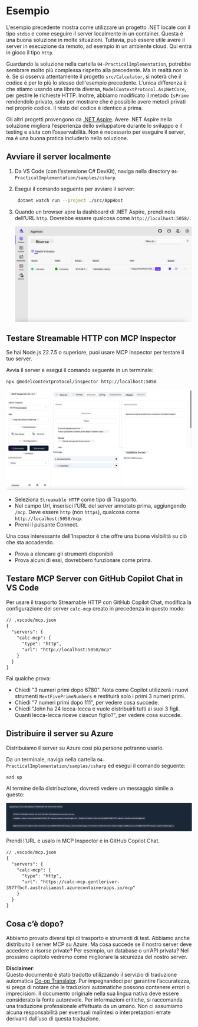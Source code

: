 <!--
CO_OP_TRANSLATOR_METADATA:
{
  "original_hash": "0bc7bd48f55f1565f1d95ccb2c16f728",
  "translation_date": "2025-07-13T23:06:28+00:00",
  "source_file": "04-PracticalImplementation/samples/csharp/README.md",
  "language_code": "it"
}
-->
# Esempio

L'esempio precedente mostra come utilizzare un progetto .NET locale con il tipo `stdio` e come eseguire il server localmente in un container. Questa è una buona soluzione in molte situazioni. Tuttavia, può essere utile avere il server in esecuzione da remoto, ad esempio in un ambiente cloud. Qui entra in gioco il tipo `http`.

Guardando la soluzione nella cartella `04-PracticalImplementation`, potrebbe sembrare molto più complessa rispetto alla precedente. Ma in realtà non lo è. Se si osserva attentamente il progetto `src/Calculator`, si noterà che il codice è per lo più lo stesso dell'esempio precedente. L'unica differenza è che stiamo usando una libreria diversa, `ModelContextProtocol.AspNetCore`, per gestire le richieste HTTP. Inoltre, abbiamo modificato il metodo `IsPrime` rendendolo privato, solo per mostrare che è possibile avere metodi privati nel proprio codice. Il resto del codice è identico a prima.

Gli altri progetti provengono da [.NET Aspire](https://learn.microsoft.com/dotnet/aspire/get-started/aspire-overview). Avere .NET Aspire nella soluzione migliora l’esperienza dello sviluppatore durante lo sviluppo e il testing e aiuta con l’osservabilità. Non è necessario per eseguire il server, ma è una buona pratica includerlo nella soluzione.

## Avviare il server localmente

1. Da VS Code (con l’estensione C# DevKit), naviga nella directory `04-PracticalImplementation/samples/csharp`.
1. Esegui il comando seguente per avviare il server:

   ```bash
    dotnet watch run --project ./src/AppHost
   ```

1. Quando un browser apre la dashboard di .NET Aspire, prendi nota dell’URL `http`. Dovrebbe essere qualcosa come `http://localhost:5058/`.

   ![.NET Aspire Dashboard](../../../../../translated_images/dotnet-aspire-dashboard.0a7095710e9301e90df2efd867e1b675b3b9bc2ccd7feb1ebddc0751522bc37c.it.png)

## Testare Streamable HTTP con MCP Inspector

Se hai Node.js 22.7.5 o superiore, puoi usare MCP Inspector per testare il tuo server.

Avvia il server e esegui il comando seguente in un terminale:

```bash
npx @modelcontextprotocol/inspector http://localhost:5058
```

![MCP Inspector](../../../../../translated_images/mcp-inspector.c223422b9b494fb4a518a3b3911b3e708e6a5715069470f9163ee2ee8d5f1ba9.it.png)

- Seleziona `Streamable HTTP` come tipo di Trasporto.
- Nel campo Url, inserisci l’URL del server annotato prima, aggiungendo `/mcp`. Deve essere `http` (non `https`), qualcosa come `http://localhost:5058/mcp`.
- Premi il pulsante Connect.

Una cosa interessante dell’Inspector è che offre una buona visibilità su ciò che sta accadendo.

- Prova a elencare gli strumenti disponibili
- Prova alcuni di essi, dovrebbero funzionare come prima.

## Testare MCP Server con GitHub Copilot Chat in VS Code

Per usare il trasporto Streamable HTTP con GitHub Copilot Chat, modifica la configurazione del server `calc-mcp` creato in precedenza in questo modo:

```jsonc
// .vscode/mcp.json
{
  "servers": {
    "calc-mcp": {
      "type": "http",
      "url": "http://localhost:5058/mcp"
    }
  }
}
```

Fai qualche prova:

- Chiedi "3 numeri primi dopo 6780". Nota come Copilot utilizzerà i nuovi strumenti `NextFivePrimeNumbers` e restituirà solo i primi 3 numeri primi.
- Chiedi "7 numeri primi dopo 111", per vedere cosa succede.
- Chiedi "John ha 24 lecca-lecca e vuole distribuirli tutti ai suoi 3 figli. Quanti lecca-lecca riceve ciascun figlio?", per vedere cosa succede.

## Distribuire il server su Azure

Distribuiamo il server su Azure così più persone potranno usarlo.

Da un terminale, naviga nella cartella `04-PracticalImplementation/samples/csharp` ed esegui il comando seguente:

```bash
azd up
```

Al termine della distribuzione, dovresti vedere un messaggio simile a questo:

![Azd deployment success](../../../../../translated_images/azd-deployment-success.bd42940493f1b834a5ce6251a6f88966546009b350df59d0cc4a8caabe94a4f1.it.png)

Prendi l’URL e usalo in MCP Inspector e in GitHub Copilot Chat.

```jsonc
// .vscode/mcp.json
{
  "servers": {
    "calc-mcp": {
      "type": "http",
      "url": "https://calc-mcp.gentleriver-3977fbcf.australiaeast.azurecontainerapps.io/mcp"
    }
  }
}
```

## Cosa c’è dopo?

Abbiamo provato diversi tipi di trasporto e strumenti di test. Abbiamo anche distribuito il server MCP su Azure. Ma cosa succede se il nostro server deve accedere a risorse private? Per esempio, un database o un’API privata? Nel prossimo capitolo vedremo come migliorare la sicurezza del nostro server.

**Disclaimer**:  
Questo documento è stato tradotto utilizzando il servizio di traduzione automatica [Co-op Translator](https://github.com/Azure/co-op-translator). Pur impegnandoci per garantire l’accuratezza, si prega di notare che le traduzioni automatiche possono contenere errori o imprecisioni. Il documento originale nella sua lingua nativa deve essere considerato la fonte autorevole. Per informazioni critiche, si raccomanda una traduzione professionale effettuata da un umano. Non ci assumiamo alcuna responsabilità per eventuali malintesi o interpretazioni errate derivanti dall’uso di questa traduzione.